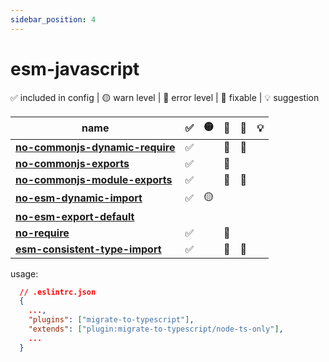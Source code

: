 ```yaml
---
sidebar_position: 4
---
```


# esm-javascript

✅ included in config | 🟡 warn level | 🔴 error level | 🔧 fixable | 💡 suggestion

| name                                                                       | ✅  | 🟡  | 🔴  | 🔧  | 💡  |
| -------------------------------------------------------------------------- | --- | --- | --- | --- | --- |
| **[no-commonjs-dynamic-require](../rules/no-commonjs-dynamic-require.md)** | ✅  |     | 🔴  | 🔧  |     |
| **[no-commonjs-exports](../rules/no-commonjs-exports.md)**                 | ✅  |     | 🔴  |     |     |
| **[no-commonjs-module-exports](../rules/no-commonjs-module-exports.md)**   | ✅  |     | 🔴  | 🔧  |     |
| **[no-esm-dynamic-import](../rules/no-esm-dynamic-import.md)**             | ✅  | 🟡  |     |     |     |
| **[no-esm-export-default](../rules/no-esm-export-default.md)**             |     |     |     |     |     |
| **[no-require](../rules/no-require.md)**                                   | ✅  |     | 🔴  |     |     |
| **[esm-consistent-type-import](../rules/esm-consistent-type-import.md)**   | ✅  |     | 🔴  | 🔧  |     |

usage:

```json
  // .eslintrc.json
  {
    ...,
    "plugins": ["migrate-to-typescript"],
    "extends": ["plugin:migrate-to-typescript/node-ts-only"],
    ...
  }
```
